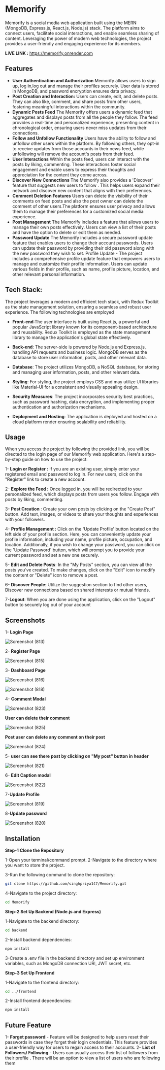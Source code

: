 # Memorify

Memorify is a social media web application built using the MERN (MongoDB, Express.js, React.js, Node.js) stack. The platform aims to connect users, facilitate social interactions, and enable seamless sharing of content. Leveraging the power of modern web technologies, the project provides a user-friendly and engaging experience for its members.

**LIVE LINK :** https://memorify.onrender.com
## Features
- **User Authentication and Authorization**
Memorify allows users to sign up, log in,log out and manage their profiles securely. User data is stored in MongoDB, and password encryption ensures data privacy.
- **Post Creation and Interaction:**
Users can create, edit, and delete posts. They can also like, comment, and share posts from other users, fostering meaningful interactions within the community.
- **Dynamic Posts Feed**
The Memorify offers users a dynamic feed that aggregates and displays posts from all the people they follow. The feed provides a real-time and personalized experience, presenting content in chronological order, ensuring users never miss updates from their connections.
- **Follow and Unfollow Functionality**
Users have the ability to follow and unfollow other users within the platform. By following others, they opt-in to receive updates from those accounts in their news feed, while unfollowing will remove the account's posts from their feed.
- **User Interactions**
 Within the posts feed, users can interact with the posts by liking, commenting. These interactions foster social engagement and enable users to express their thoughts and appreciation for the content they come across.
- **Discover New Connections**
The Memorify also provides a 'Discover' feature that suggests new users to follow . This helps users expand their network and discover new content that aligns with their preferences.
- **Comment Deletion Features**
Users can delete the visibility of their comments on feed posts and also the post owner can delete the comment of other users.The platform ensures user privacy and allows them to manage their preferences for a customized social media experience.
- **Post Management**
The Memorify includes a feature that allows users to manage their own posts effectively. Users can view a list of their posts and have the option to delete or edit them as needed.
- **Password Update**
The Memorify includes a secure password update feature that enables users to change their account passwords. Users can update their password by providing their old password along with the new password they wish to set.
Profile Update - The project includes a comprehensive profile update feature that empowers users to manage and customize their profile information.
Users can update various fields in their profile, such as name, profile picture, location, and other relevant personal information.

## Tech Stack:

The project leverages a modern and efficient tech stack, with Redux Toolkit as the state management solution, ensuring a seamless and robust user experience. The following technologies are employed

  -  **Front-end**:The user interface is built using React.js, a powerful and popular JavaScript library known for its component-based architecture and reusability. Redux Toolkit is employed as the state management library to manage the application's global state effectively.

  -  **Back-end**: The server-side is powered by Node.js and Express.js, handling API requests and business logic. MongoDB serves as the database to store user information, posts, and other relevant data.

  -   **Database**: The project utilizes MongoDB, a NoSQL database, for storing and managing user information, posts, and other relevant data.


  - **Styling**: For styling, the project employs CSS and may utilize UI libraries like Material-UI for a consistent and visually appealing design.

  -  **Security Measures**: The project incorporates security best practices, such as password hashing, data encryption, and implementing proper authentication and authorization mechanisms.
  -  **Deployment and Hosting**: The application is deployed and hosted on a cloud platform render ensuring scalability and reliability.
    
## Usage

When you access the project by following the provided link, you will be directed to the login page of our Memorify web application. Here's a step-by-step guide on how to use the project:

1- **Login or Register :** If you are an existing user, simply enter your registered email and password to log in. For new users, click on the "Register" link to create a new account.

2- **Explore the Feed :** Once logged in, you will be redirected to your personalized feed, which displays posts from users you follow. Engage with posts by liking, commenting.

3- **Post Creation :** Create your own posts by clicking on the "Create Post" button. Add text, images, or videos to share your thoughts and experiences with your followers.

4- **Profile Management :** Click on the 'Update Profile' button located on the left side of your profile section. Here, you can conveniently update your profile information, including your name, profile picture, occupation, and location. Additionally, if you wish to change your password, you can click on the 'Update Password' button, which will prompt you to provide your current password and set a new one securely.

5- **Edit and Delete Posts**: In the "My Posts" section, you can view all the posts you've created. To make changes, click on the "Edit" icon to modify the content or  "Delete" icon to remove a post.

6- **Discover People**: Utilize the suggestion section  to find other users, Discover new connections based on shared interests or mutual friends.

7-**Logout**: When you are done using the application, click on the "Logout" button to securely log out of your account

## Screenshots 
1- **Login Page**

![Screenshot (813)](https://github.com/singhpriya147/Memorify/assets/72970648/a3ce710c-4954-41f2-a10b-e0bdcf9702cc)

2- **Register Page**

![Screenshot (815)](https://github.com/singhpriya147/Memorify/assets/72970648/ed4a0e42-4a64-4b34-8d1f-e05d1018b785)

3- **Dashboard Page**

![Screenshot (816)](https://github.com/singhpriya147/Memorify/assets/72970648/0ce55c3c-e3b3-4322-b5e0-28cdb28674ea)

![Screenshot (818)](https://github.com/singhpriya147/Memorify/assets/72970648/60d0531a-f875-41bb-a5ee-f4ea6f972511)

4- **Comment Modal**

![Screenshot (823)](https://github.com/singhpriya147/Memorify/assets/72970648/385998f2-3e78-459a-91f9-01ee701f9b9d)

 **User can delete their comment**
 
![Screenshot (825)](https://github.com/singhpriya147/Memorify/assets/72970648/361bdc79-4ee8-444f-a064-794f0fd4ad30)

 **Post user can delete any comment on their post**
 
 ![Screenshot (824)](https://github.com/singhpriya147/Memorify/assets/72970648/6a0c0e38-cf65-40b5-ba75-d6f98475536a)
 
5- **user can see there post by clicking on "My post" button in header**

![Screenshot (821)](https://github.com/singhpriya147/Memorify/assets/72970648/c32f4b27-5aaa-42d4-8fa8-fb77f99706e6)

6- **Edit Caption modal**

![Screenshot (822)](https://github.com/singhpriya147/Memorify/assets/72970648/c6a16415-968f-4ae8-9683-b1ba61594f7e)

7-**Update Profile**

![Screenshot (819)](https://github.com/singhpriya147/Memorify/assets/72970648/ba69ff4d-536c-40dc-9911-5f5a051d080d)

8-**Update password**

![Screenshot (820)](https://github.com/singhpriya147/Memorify/assets/72970648/0183a809-08d7-4be5-9b8c-44ee7ad2e7f2)


## Installation

**Step-1 Clone the Repository**

1-Open your terminal/command prompt.
2-Navigate to the directory where you want to store the project.

3-Run the following command to clone the repository:
```bash
git clone https://github.com/singhpriya147/Memorify.git
```
4-Navigate to the project directory:

```bash
cd Memorify
```
**Step-2 Set Up Backend (Node.js and Express)**

1-Navigate to the backend directory:
```bash
cd backend
```
2-Install backend dependencies:
```bash
npm install
```
3-Create a .env file in the backend directory and set up environment variables, such as MongoDB connection URI, JWT secret, etc.

**Step-3 Set Up Frontend**

1-Navigate to the frontend directory:
```bash
cd ../frontend
```
2-Install frontend dependencies:
```bash
npm install
```

## Future Feature 

1- **Forget password** -
Feature will be  designed to help users reset their passwords in case they forget their login credentials. This feature provides a user-friendly way for users to regain access to their accounts.
2- **List of Followers/ Following** -
Users can usually access their list of followers from their profile . There will  be an option to view a list of users who are following them
